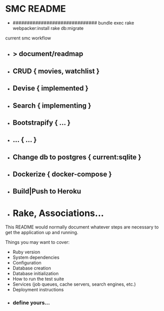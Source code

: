 # SMC README 
* ##############################
bundle exec rake webpacker:install
rake db:migrate


current smc workflow 
* ## > document/readmap
* ## CRUD { movies, watchlist }
* ## Devise { implemented }
* ## Search { implementing }
* ## Bootstrapify { ... }
* ## ... { ... }
* ## Change db to postgres { current:sqlite }
* ## Dockerize { docker-compose }
* ## Build|Push to Heroku
* # Rake, Associations...
This README would normally document whatever steps are necessary to get the
application up and running.

Things you may want to cover:
* Ruby version
* System dependencies
* Configuration
* Database creation
* Database initialization
* How to run the test suite
* Services (job queues, cache servers, search engines, etc.)
* Deployment instructions
* ### define yours...